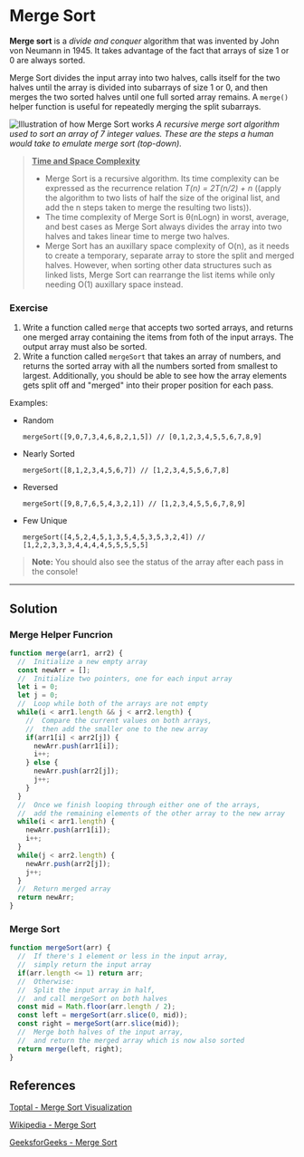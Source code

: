 # Merge Sort

**Merge sort** is a *divide and conquer* algorithm that was invented by John von Neumann in 1945. It takes advantage of the fact that arrays of size 1 or 0 are always sorted.

Merge Sort divides the input array into two halves, calls itself for the two halves until the array is divided into subarrays of size 1 or 0, and then merges the two sorted halves until one full sorted array remains. A `merge()` helper function is useful for repeatedly merging the split subarrays.

![Illustration of how Merge Sort works](https://upload.wikimedia.org/wikipedia/commons/e/e6/Merge_sort_algorithm_diagram.svg)
*A recursive merge sort algorithm used to sort an array of 7 integer values. These are the steps a human would take to emulate merge sort (top-down).*

> **<ins>Time and Space Complexity</ins>**
> * Merge Sort is a recursive algorithm. Its time complexity can be expressed as the recurrence relation *T(n) = 2T(n/2) + n* ((apply the algorithm to two lists of half the size of the original list, and add the n steps taken to merge the resulting two lists)).
> * The time complexity of Merge Sort is θ(nLogn) in worst, average, and best cases as Merge Sort always divides the array into two halves and takes linear time to merge two halves.
> * Merge Sort has an auxillary space complexity of O(n), as it needs to create a temporary, separate array to store the split and merged halves. However, when sorting other data structures such as linked lists, Merge Sort can rearrange the list items while only needing O(1) auxillary space instead.

### Exercise
1. Write a function called `merge` that accepts two sorted arrays, and returns one merged array containing the items from foth of the input arrays. The output array must also be sorted.
2. Write a function called `mergeSort` that takes an array of numbers, and returns the sorted array with all the numbers sorted from smallest to largest. Additionally, you should be able to see how the array elements gets split off and "merged" into their proper position for each pass.

Examples:
* Random

  `mergeSort([9,0,7,3,4,6,8,2,1,5]) // [0,1,2,3,4,5,5,6,7,8,9]`

* Nearly Sorted

  `mergeSort([8,1,2,3,4,5,6,7]) // [1,2,3,4,5,5,6,7,8]`

* Reversed

  `mergeSort([9,8,7,6,5,4,3,2,1]) // [1,2,3,4,5,5,6,7,8,9]`

* Few Unique

  `mergeSort([4,5,2,4,5,1,3,5,4,5,3,5,3,2,4]) // [1,2,2,3,3,3,4,4,4,4,5,5,5,5,5]`
> **Note:** You should also see the status of the array after each pass in the console!

---

## Solution

### Merge Helper Funcrion
```js
function merge(arr1, arr2) {
  //  Initialize a new empty array
  const newArr = [];
  //  Initialize two pointers, one for each input array
  let i = 0;
  let j = 0;
  //  Loop while both of the arrays are not empty
  while(i < arr1.length && j < arr2.length) {
    //  Compare the current values on both arrays,
    //  then add the smaller one to the new array
    if(arr1[i] < arr2[j]) {
      newArr.push(arr1[i]);
      i++;
    } else {
      newArr.push(arr2[j]);
      j++;
    }
  }
  //  Once we finish looping through either one of the arrays,
  //  add the remaining elements of the other array to the new array
  while(i < arr1.length) {
    newArr.push(arr1[i]);
    i++;
  }
  while(j < arr2.length) {
    newArr.push(arr2[j]);
    j++;
  }
  //  Return merged array
  return newArr;
}
```

### Merge Sort
```js
function mergeSort(arr) {
  //  If there's 1 element or less in the input array,
  //  simply return the input array
  if(arr.length <= 1) return arr;
  //  Otherwise:
  //  Split the input array in half,
  //  and call mergeSort on both halves
  const mid = Math.floor(arr.length / 2);
  const left = mergeSort(arr.slice(0, mid));
  const right = mergeSort(arr.slice(mid));
  //  Merge both halves of the input array,
  //  and return the merged array which is now also sorted
  return merge(left, right);
}
```

## References
[Toptal - Merge Sort Visualization](https://www.toptal.com/developers/sorting-algorithms/merge-sort)

[Wikipedia - Merge Sort](https://en.wikipedia.org/wiki/merge_sort)

[GeeksforGeeks - Merge Sort](https://www.geeksforgeeks.org/merge-sort/)